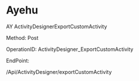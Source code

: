 #     Ayehu


AY ActivityDesignerExportCustomActivity

Method: Post

OperationID: ActivityDesigner_ExportCustomActivity

EndPoint:

/Api/ActivityDesigner/exportCustomActivity
